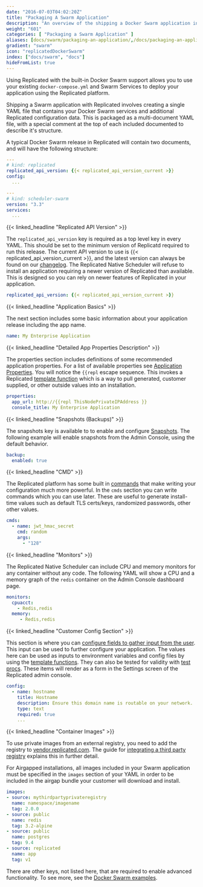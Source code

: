 ```yaml
---
date: "2016-07-03T04:02:20Z"
title: "Packaging A Swarm Application"
description: "An overview of the shipping a Docker Swarm application in Replicated"
weight: "601"
categories: [ "Packaging a Swarm Application" ]
aliases: [docs/swarm/packaging-an-application/,/docs/packaging-an-application/docker-swarm/]
gradient: "swarm"
icon: "replicatedDockerSwarm"
index: ["docs/swarm", "docs"]
hideFromList: true
---
```


Using Replicated with the built-in Docker Swarm support allows you to use your existing `docker-compose.yml` and Swarm Services to deploy your application using the Replicated platform.

Shipping a Swarm application with Replicated involves creating a single YAML file that contains your Docker Swarm services and additional Replicated configuration data. This is packaged as a multi-document YAML file, with a special comment at the top of each included documented to describe it's structure.

A typical Docker Swarm release in Replicated will contain two documents, and will have the following structure:

```yaml
---
# kind: replicated
replicated_api_version: {{< replicated_api_version_current >}}
config:
  ...

---
# kind: scheduler-swarm
version: "3.3"
services:
  ...
```

{{< linked_headline "Replicated API Version" >}}

The `replicated_api_version` key is required as a top level key in every YAML. This should be set to the minimum version of Replicatd required to run this release. The current API version to use is {{< replicated_api_version_current >}}, and the latest version can always be found on our [changelog](https://release-notes.replicated.com). The Replicated Native Scheduler will refuse to install an application requiring a newer version of Replicated than available. This is designed so you can rely on newer features of Replicated in your application.

```yaml
replicated_api_version: {{< replicated_api_version_current >}}
```

{{< linked_headline "Application Basics" >}}

The next section includes some basic information about your application release including the app name.

```yaml
name: My Enterprise Application
```

{{< linked_headline "Detailed App Properties Description" >}}

The properties section includes definitions of some recommended application properties. For a list of available properties see [Application Properties](/docs/swarm/packaging-an-application/application-properties). You will notice the `{{repl` escape sequence. This invokes a Replicated [template function](/docs/swarm/packaging-an-application/template-functions) which is a way to pull generated, customer supplied, or other outside values into an installation.

```yaml
properties:
  app_url: http://{{repl ThisNodePrivateIPAddress }}
  console_title: My Enterprise Application
```

{{< linked_headline "Snapshots (Backups)" >}}

The snapshots key is available to to enable and configure [Snapshots](/docs/swarm/packaging-an-application/snapshots/). The following example will enable snapshots from the Admin Console, using the default behavior.

```yaml
backup:
  enabled: true
```

{{< linked_headline "CMD" >}}

The Replicated platform has some built in [commands](/docs/swarm/packaging-an-application/commands/) that make writing your configuration much more powerful. In the `cmds` section you can write commands which you can use later.  These are useful to generate install-time values such as default TLS certs/keys, randomized passwords, other other values.

```yaml
cmds:
  - name: jwt_hmac_secret
    cmd: random
    args:
      - "128"
```

{{< linked_headline "Monitors" >}}

The Replicated Native Scheduler can include CPU and memory monitors for any container without any code. The following YAML will show a CPU and a memory graph of the `redis` container on the Admin Console dashboard page.

```yaml
monitors:
  cpuacct:
    - Redis,redis
  memory:
     - Redis,redis
```

{{< linked_headline "Customer Config Section" >}}

This section is where you can [configure fields to gather input from the user](/docs/swarm/packaging-an-application/config-screen/). This input can be used to further configure your application. The values here can be used as inputs to environment variables and config files by using the [template functions](/docs/swarm/packaging-an-application/template-functions/). They can also be tested for validity with [test procs](/docs/swarm/packaging-an-application/test-procs/). These items will render as a form in the Settings screen of the Replicated admin console.

```yaml
config:
  - name: hostname
    title: Hostname
    description: Ensure this domain name is routable on your network.
    type: text
    required: true
    ...
```

{{< linked_headline "Container Images" >}}

To use private images from an external registry, you need to add the registry to [vendor.replicated.com](https://vendor.replicated.com). The guide for [integrating a third party registry](/docs/kb/developer-resources/third-party-registries) explains this in further detail.

For Airgapped installations, all images included in your Swarm application must be specified in the `images` section of your YAML in order to be included in the airgap bundle your customer will download and install.

```yaml
images:
- source: mythirdpartyprivateregistry
  name: namespace/imagename
  tag: 2.0.0
- source: public
  name: redis
  tag: 3.2-alpine
- source: public
  name: postgres
  tag: 9.4
- source: replicated
  name: app
  tag: v1
```


There are other keys, not listed here, that are required to enable advanced functionality. To see more, see the [Docker Swarm examples](/docs/swarm/examples/).
